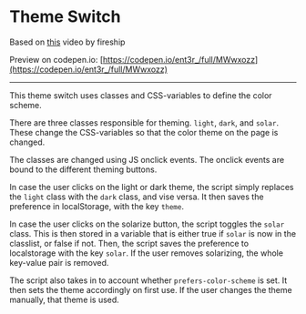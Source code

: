 # Theme Switch

Based on [this](https://www.youtube.com/watch?v=rXuHGLzSmSE) video by fireship

Preview on codepen.io: [https://codepen.io/ent3r_/full/MWwxozz](https://codepen.io/ent3r_/full/MWwxozz)

---

This theme switch uses classes and CSS-variables to define the color scheme.

There are three classes responsible for theming. `light`, `dark`, and `solar`. These change the CSS-variables so that the color theme on the page is changed.

The classes are changed using JS onclick events. The onclick events are bound to the different theming buttons.

In case the user clicks on the light or dark theme, the script simply replaces the `light` class with the `dark` class, and vise versa. It then saves the preference in localStorage, with the key `theme`.

In case the user clicks on the solarize button, the script toggles the `solar` class. This is then stored in a variable that is either true if `solar` is now in the classlist, or false if not. Then, the script saves the preference to localstorage with the key `solar`. If the user removes solarizing, the whole key-value pair is removed.

The script also takes in to account whether `prefers-color-scheme` is set. It then sets the theme accordingly on first use. If the user changes the theme manually, that theme is used.
